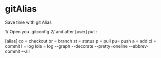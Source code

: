 # gitAlias
Save time with git Alias

1/ Open you .gitconfig
2/ and after [user] put :

[alias] 
	co = checkout 
	br = branch 
	st = status 
	p = pull 
	pu= push 
	a = add 
	ci = commit 
	l = log 
	lola = log --graph --decorate --pretty=oneline --abbrev-commit --all 
	